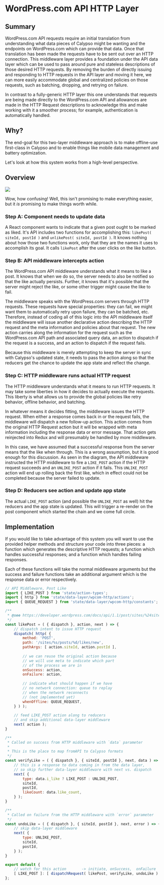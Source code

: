 # WordPress.com API HTTP Layer

## Summary

WordPress.com API requests require an initial translation from understanding what data pieces of Calypso might be wanting and the endpoints on WordPress.com which can provide that data.
Once that translation has been made the requests have to be sent out over an HTTP connection.
This middleware layer provides a foundation under the API data layer which can be used to pass around pure and stateless descriptions of those desired HTTP requests.
By removing the burden of directly issuing and responding to HTTP requests in the API layer and moving it here, we can more easily accommodate global and centralized policies on those requests, such as batching, dropping, and retrying on failure.

In contrast to a fully-generic HTTP layer this one understands that requests are being made directly to the WordPress.com API and allowances are made in the HTTP Request descriptions to acknowledge this and make working with it a smoother process; for example, authentication is automatically handled.

## Why?

The end-goal for this two-layer middleware approach is to make offline-use first-class in Calypso and to enable things like mobile data management and battery optimization.

Let's look at how this system works from a high-level perspective.

## Overview

<!-- the following diagram was generated in draw.io - it can be edited by pasting in the contents of the SVG itself -->
![](https://cldup.com/unQOzvDkjtq/vSrA37.svg)

Wow, how confusing!
Well, this isn't promising to make everything easier, but it _is_ promising to make things worth while.

### Step A: Component needs to update data

A React component wants to indicate that a given post ought to be marked as liked.
It's API includes two functions for accomplishing this: `likePost( siteId, postId )` and `unlikePost( siteId, postId )`.
It knows nothing about how those two functions work, only that they are the names it uses to accomplish its goal.
It calls `likePost` after the user clicks on the like button.

### Step B: API middleware intercepts action

The WordPress.com API middleware understands what it means to like a post.
It knows that when we do so, the server needs to also be notified so that the like actually persists.
Further, it knows that it's possible that the server might reject the like, or some other trigger might cause the like to fail.

The middleware speaks with the WordPress.com servers through HTTP requests.
These requests have special properties: they can fail, we might want them to automatically retry upon failure, they can be batched, etc.
Therefore, instead of coding all of this logic into the API middleware itself the middleware will issue another declarative action describing the HTTP request and the meta information and policies about that request.
The new action carries along the information for the request such as the WordPress.com API path and associated query data, an action to dispatch if the request is a success, and an action to dispatch if the request fails.

Because this middleware is merely attempting to keep the server in sync with Calypso's updated state, it needs to pass the action along so that the reducers get the chance to update the app state and reflect the change.

### Step C: HTTP middleware runs actual HTTP request

The HTTP middleware understands what it means to run HTTP requests.
It may take some liberties in how it decides to actually execute the requests.
This liberty is what allows us to provide the global policies like retry behavior, offline behavior, and batching.

In whatever means it decides fitting, the middleware issues the HTTP request.
When either a response comes back in or the request fails, the middleware will dispatch a new follow-up action.
This action comes from the original HTTP Request action but it will be wrapped with meta information including the response data or error message.
That action gets reinjected into Redux and will presumably be handled by more middleware.

In this case, we have assumed that a successful response from the server means that the like when through.
This is a wrong assumption, but it is good enough for this discussion.
As seen in the diagram, the API middleware instructed the HTTP middleware to fire a `LIKE_POST` action if the HTTP request succeeds and an `UNLIKE_POST` action if it fails.
This `UNLIKE_POST` action will end up rolling back the first like, which in effect could not be completed because the server failed to update.


### Step D: Reducers see action and update app state

The actual `LIKE_POST` action (and possible the `UNLIKE_POST` as well) hit the reducers and the app state is updated.
This will trigger a re-render on the post component which started the chain and we come full circle.

## Implementation

If you would like to take advantage of this system you will want to use the provided helper methods and structure your code into three pieces: a function which generates the descriptive HTTP requests; a function which handles successful responses; and a function which handles failing responses.

Each of these functions will take the normal middleware arguments but the success and failure functions take an additional argument which is the response data or error respectively.

```js
// API Middleware, Post Like
import { LIKE_POST } from 'state/action-types';
import { http } from 'state/data-layer/wpcom-http/actions';
import { QUEUE_REQUEST } from 'state/data-layer/wpcom-http/constants';

/**
 * @see https://developer.wordpress.com/docs/api/1.1/post/sites/%24site/posts/%24post_ID/likes/new/ API description
 */
const likePost = ( { dispatch }, action, next ) => {
	// dispatch intent to issue HTTP request
	dispatch( http( {
		method: 'POST',
		path: '/sites/%s/posts/%d/likes/new',
		pathArgs: [ action.siteId, action.postId ],
		
		// we can reuse the original action because
		// we will use meta to indicate which part
		// of the process we are in
		onSuccess: action,
		onFailure: action,
		
		// indicate what should happen if we have
		// no network connection: queue to replay
		// when the network reconnects
		// (not implemented yet)
		whenOffline: QUEUE_REQUEST,
	} ) );
	
	// feed LIKE_POST action along to reducers
	// and skip additional data-layer middleware
	next( action );
}

/**
 * Called on success from HTTP middleware with `data` parameter
 *
 * This is the place to map fromAPI to Calypso formats
 */
const verifyLike = ( { dispatch }, { siteId, postId }, next, data ) => {
	// this is a response to data coming in from the data layer,
	// so skip further data-layer middleware with next vs. dispatch
	next( {
		type: data.i_like ? LIKE_POST : UNLIKE_POST,
		siteId,
		postId,
		likeCount: data.like_count,
	} );
}

/**
 * Called on failure from the HTTP middleware with `error` parameter
 */
const undoLike = ( { dispatch }, { siteId, postId }, next, error ) => {
	// skip data-layer middleware
	next( {
		type: UNLIKE_POST,
		siteId,
		postId,
	} );
}

export default {
	// watch for this action       -> initiate, onSuccess,  onFailure
	[ LIKE_POST ]: [ dispatchRequest( likePost, verifyLike, undoLike ) ]
};
```
